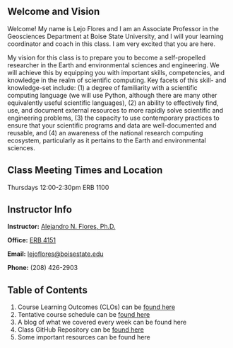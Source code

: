 ## Welcome and Vision

Welcome! My name is Lejo Flores and I am an Associate Professor in the Geosciences Department at Boise State University, and I will your learning coordinator and coach in this class. I am very excited that you are here.

My vision for this class is to prepare you to become a self-propelled researcher in the Earth and environmental sciences and engineering. We will achieve this by equipping you with important skills, competencies, and knowledge in the realm of scientific computing. Key facets of this skill- and knowledge-set include: (1) a degree of familiarity with a scientific computing language (we will use Python, although there are many other equivalently useful scientific languages), (2) an ability to effectively find, use, and document external resources to more rapidly solve scientific and engineering problems, (3) the capacity to use contemporary practices to ensure that your scientific programs and data are well-documented and reusable, and (4) an awareness of the national research computing ecosystem, particularly as it pertains to the Earth and environmental sciences.

## Class Meeting Times and Location 
Thursdays 12:00-2:30pm ERB 1100

## Instructor Info
__Instructor:__ [Alejandro N. Flores, Ph.D.](https://leaf.boisestate.edu/alejandro-lejo-flores/)

__Office:__ [ERB 4151](https://www.google.com/maps/place/Environmental+Research+Building,+Boise,+ID+83725/@43.6006919,-116.199061,17z/data=!3m1!4b1!4m5!3m4!1s0x54aef85a2425a4f3:0x5c42c6be15b4adb4!8m2!3d43.6006919!4d-116.1968723)

__Email:__ [lejoflores@boisestate.edu](mailto:lejoflores@boisestate.edu)

__Phone:__ (208) 426-2903

## Table of Contents
1. Course Learning Outcomes (CLOs) can be [found here](pages/LearningOutcomes.md)
2. Tentative course schedule can be [found here](pages/Schedule.md)
3. A blog of what we covered every week can be found here
4. Class GitHub Repository can be [found here](https://github.com/LejoFlores/EarthScienceResearchComputing)
5. Some important resources can be found here
